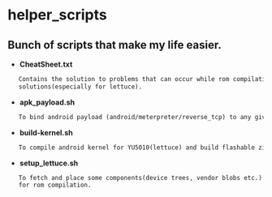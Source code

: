 # helper_scripts
Bunch of scripts that make my life easier.
------------------------------------------
* __CheatSheet.txt__
```markdown
   Contains the solution to problems that can occur while rom compilation and their
   solutions(especially for lettuce).
```
* __apk_payload.sh__
```markdown
   To bind android payload (android/meterpreter/reverse_tcp) to any given apk.
```
* __build-kernel.sh__
```markdown
   To compile android kernel for YU5010(lettuce) and build flashable zip.
```
* __setup_lettuce.sh__
```markdown
   To fetch and place some components(device trees, vendor blobs etc.) of YU5010(lettuce)
   for rom compilation.
```

